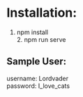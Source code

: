 # Installation:
1. npm install<br>2. npm run serve
   
## Sample User: 
username: Lordvader<br>password: I_love_cats
